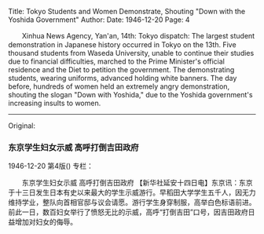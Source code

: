 Title: Tokyo Students and Women Demonstrate, Shouting "Down with the Yoshida Government"
Author:
Date: 1946-12-20
Page: 4

　　Xinhua News Agency, Yan'an, 14th: Tokyo dispatch: The largest student demonstration in Japanese history occurred in Tokyo on the 13th. Five thousand students from Waseda University, unable to continue their studies due to financial difficulties, marched to the Prime Minister's official residence and the Diet to petition the government. The demonstrating students, wearing uniforms, advanced holding white banners. The day before, hundreds of women held an extremely angry demonstration, shouting the slogan "Down with Yoshida," due to the Yoshida government's increasing insults to women.



<hr /> 

Original: 


### 东京学生妇女示威  高呼打倒吉田政府

1946-12-20
第4版()
专栏：

　　东京学生妇女示威  高呼打倒吉田政府
    【新华社延安十四日电】东京讯：东京于十三日发生日本有史以来最大的学生示威游行。早稻田大学学生五千人，因无力维持学业，整队向首相官邸与议会请愿。游行学生身穿制服，高举白色标语前进。前此一日，数百妇女举行了愤怒无比的示威，高呼“打倒吉田”口号，因吉田政府日益增加对妇女的侮辱。

